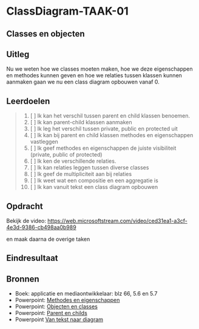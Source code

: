 # ClassDiagram-TAAK-01

## Classes en objecten

## Uitleg

Nu we weten hoe we classes moeten maken, hoe we deze eigenschappen en methodes kunnen geven en hoe we relaties tussen klassen kunnen aanmaken gaan we nu een class diagram opbouwen vanaf 0. 

## Leerdoelen

> 1. [ ] Ik kan het verschil tussen parent en child klassen benoemen.
> 2. [ ] Ik kan parent-child klassen aanmaken
> 3. [ ] Ik leg het verschil tussen private, public en protected uit
> 4. [ ] Ik kan bij parent en child klassen methodes en eigenschappen vastleggen
> 5. [ ] Ik geef methodes en eigenschappen de juiste visibiliteit (private, public of protected)
> 6. [ ] Ik ken de verschillende relaties.
> 7. [ ] Ik kan relaties leggen tussen diverse classes
> 8. [ ] Ik geef de multipliciteit aan bij relaties
> 9. [ ] Ik weet wat een compositie en een aggregatie is
>10. [ ] Ik kan vanuit tekst een class diagram opbouwen


## Opdracht
Bekijk de video: 
https://web.microsoftstream.com/video/ced31ea1-a3cf-4e3d-9386-cb498aa0b989

en maak daarna de overige taken

## Eindresultaat

## Bronnen
- Boek: applicatie en mediaontwikkelaar: blz 66, 5.6 en 5.7
- Powerpoint: <a href="https://github.com/ROC-van-Amsterdam-College-Amstelland/ONTWERPEN-2/blob/master/niveau1/taak02/taak%202%20-%20methodes%20en%20eigenschappen.pdf">Methodes en eigenschappen</a>
- Powerpoint: <a href="https://github.com/ROC-van-Amsterdam-College-Amstelland/ONTWERPEN-2/blob/master/niveau1/taak01/Taak%201%20-%20objecten%20en%20classes.pdf"> Objecten en classes</a>
- Powerpoint: <a href="https://github.com/ROC-van-Amsterdam-College-Amstelland/ONTWERPEN-2/blob/master/niveau2/taak01/taak%201-%20parent%20en%20childs.pdf"> Parent en childs</a>
- Powerpoint <a href="https://github.com/ROC-van-Amsterdam-College-Amstelland/ONTWERPEN-2/blob/master/niveau3/taak01/taak%201%20-%20van%20tekst%20naar%20diagram%20v0.pdf">Van tekst naar diagram </a>